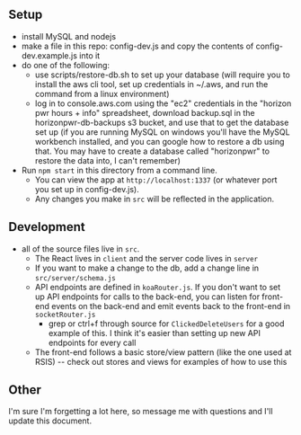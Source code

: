 ## Setup

- install MySQL and nodejs
- make a file in this repo: config-dev.js and copy the contents of config-dev.example.js into it
- do one of the following:
  - use scripts/restore-db.sh to set up your database (will require you to install the aws cli tool, set up credentials in ~/.aws, and run the command from a linux environment)
  - log in to console.aws.com using the "ec2" credentials in the "horizon pwr hours + info" spreadsheet, download backup.sql in the horizonpwr-db-backups s3 bucket, and use that to get the database set up (if you are running MySQL on windows you'll have the MySQL workbench installed, and you can google how to restore a db using that. You may have to create a database called "horizonpwr" to restore the data into, I can't remember)
- Run `npm start` in this directory from a command line.
  - You can view the app at `http://localhost:1337` (or whatever port you set up in config-dev.js).
  - Any changes you make in `src` will be reflected in the application.

## Development

- all of the source files live in `src`.
  - The React lives in `client` and the server code lives in `server`
  - If you want to make a change to the db, add a change line in `src/server/schema.js`
  - API endpoints are defined in `koaRouter.js`. If you don't want to set up API endpoints for calls to the back-end, you can listen for front-end events on the back-end and emit events back to the front-end in `socketRouter.js`
    - grep or ctrl+f through source for `ClickedDeleteUsers` for a good example of this. I think it's easier than setting up new API endpoints for every call
  - The front-end follows a basic store/view pattern (like the one used at RSIS) -- check out stores and views for examples of how to use this

## Other

I'm sure I'm forgetting a lot here, so message me with questions and I'll update this document.

